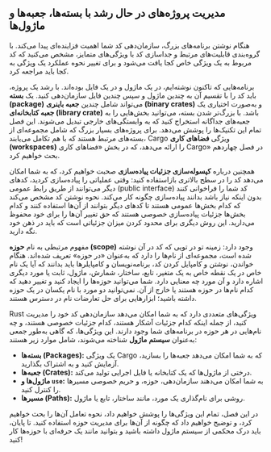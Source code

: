 ## مدیریت پروژه‌های در حال رشد با بسته‌ها، جعبه‌ها و ماژول‌ها

هنگام نوشتن برنامه‌های بزرگ، سازمان‌دهی کد شما اهمیت فزاینده‌ای پیدا می‌کند. با گروه‌بندی قابلیت‌های مرتبط و جداسازی کد با ویژگی‌های متمایز، مشخص می‌کنید که کد مربوط به یک ویژگی خاص کجا یافت می‌شود و برای تغییر نحوه عملکرد یک ویژگی به کجا باید مراجعه کرد.

برنامه‌هایی که تاکنون نوشته‌ایم، در یک ماژول و در یک فایل بوده‌اند. با رشد یک پروژه، باید کد را با تقسیم آن به چندین ماژول و سپس چندین فایل سازمان‌دهی کنید. یک **بسته (package)** می‌تواند شامل چندین **جعبه باینری (binary crates)** و به‌صورت اختیاری یک **جعبه کتابخانه‌ای (library crate)** باشد. با بزرگ‌تر شدن بسته، می‌توانید بخش‌هایی را به جعبه‌های جداگانه استخراج کنید که به وابستگی‌های خارجی تبدیل می‌شوند. این فصل تمام این تکنیک‌ها را پوشش می‌دهد. برای پروژه‌های بسیار بزرگ که شامل مجموعه‌ای از بسته‌های مرتبط هستند که با هم تکامل می‌یابند، Cargo ویژگی **فضاهای کاری (workspaces)** را ارائه می‌دهد، که در بخش «فضاهای کاری Cargo» در فصل چهاردهم بحث خواهیم کرد.

همچنین درباره **کپسوله‌سازی جزئیات پیاده‌سازی** صحبت خواهیم کرد، که به شما امکان می‌دهد کد را در سطح بالاتری بازاستفاده کنید: وقتی عملیاتی را پیاده‌سازی کردید، کدهای دیگر می‌توانند از طریق رابط عمومی (public interface) کد شما را فراخوانی کنند بدون اینکه نیاز باشد بدانند پیاده‌سازی چگونه کار می‌کند. نحوه نوشتن کد مشخص می‌کند که کدام بخش‌ها عمومی هستند تا کدهای دیگر بتوانند از آن‌ها استفاده کنند و کدام بخش‌ها جزئیات پیاده‌سازی خصوصی هستند که حق تغییر آن‌ها را برای خود محفوظ می‌دارید. این روش دیگری برای محدود کردن میزان جزئیاتی است که باید در ذهن خود نگه دارید.

مفهوم مرتبطی به نام **حوزه (scope)** وجود دارد: زمینه تو در تویی که کد در آن نوشته شده است، مجموعه‌ای از نام‌ها را دارد که به‌عنوان «در حوزه» تعریف شده‌اند. هنگام خواندن، نوشتن و کامپایل کردن کد، برنامه‌نویسان و کامپایلرها باید بدانند که آیا یک نام خاص در یک نقطه خاص به یک متغیر، تابع، ساختار، شمارش، ماژول، ثابت یا مورد دیگری اشاره دارد و آن مورد چه معنایی دارد. شما می‌توانید حوزه‌ها را ایجاد کنید و تغییر دهید که کدام نام‌ها در حوزه هستند یا خارج از آن. نمی‌توانید دو مورد با نام یکسان در یک حوزه داشته باشید؛ ابزارهایی برای حل تعارضات نام در دسترس هستند.

Rust ویژگی‌های متعددی دارد که به شما امکان می‌دهد سازمان‌دهی کد خود را مدیریت کنید، از جمله اینکه کدام جزئیات آشکار هستند، کدام جزئیات خصوصی هستند، و چه نام‌هایی در هر حوزه در برنامه‌های شما وجود دارند. این ویژگی‌ها، که گاهی به‌طور جمعی به‌عنوان **سیستم ماژول** شناخته می‌شوند، شامل موارد زیر هستند:

- **بسته‌ها (Packages):** یک ویژگی Cargo که به شما امکان می‌دهد جعبه‌ها را بسازید، آزمایش کنید و به اشتراک بگذارید.
- **جعبه‌ها (Crates):** درختی از ماژول‌ها که یک کتابخانه یا فایل اجرایی تولید می‌کند.
- **ماژول‌ها و `use`:** به شما امکان می‌دهند سازمان‌دهی، حوزه، و حریم خصوصی مسیرها را کنترل کنید.
- **مسیرها (Paths):** روشی برای نام‌گذاری یک مورد، مانند ساختار، تابع یا ماژول.

در این فصل، تمام این ویژگی‌ها را پوشش خواهیم داد، نحوه تعامل آن‌ها را بحث خواهیم کرد، و توضیح خواهیم داد که چگونه از آن‌ها برای مدیریت حوزه استفاده کنید. تا پایان، باید درک محکمی از سیستم ماژول داشته باشید و بتوانید مانند یک حرفه‌ای با حوزه‌ها کار کنید!

